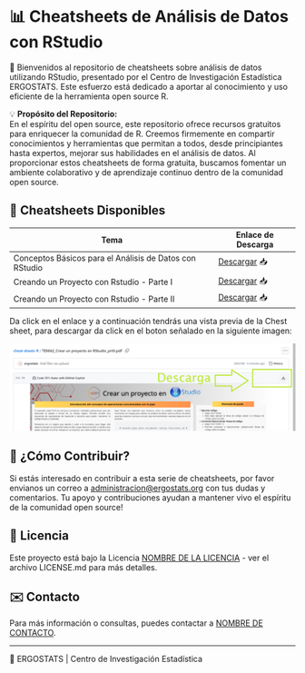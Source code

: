 # 📊 Cheatsheets de Análisis de Datos con RStudio

👋 Bienvenidos al repositorio de cheatsheets sobre análisis de datos utilizando RStudio, presentado por el Centro de Investigación Estadística ERGOSTATS. Este esfuerzo está dedicado a aportar al conocimiento y uso eficiente de la herramienta open source R.

💡 **Propósito del Repositorio:**  
En el espíritu del open source, este repositorio ofrece recursos gratuitos para enriquecer la comunidad de R. Creemos firmemente en compartir conocimientos y herramientas que permitan a todos, desde principiantes hasta expertos, mejorar sus habilidades en el análisis de datos. Al proporcionar estos cheatsheets de forma gratuita, buscamos fomentar un ambiente colaborativo y de aprendizaje continuo dentro de la comunidad open source.

## 📝 Cheatsheets Disponibles

| Tema                                        | Enlace de Descarga                                  |
|---------------------------------------------|-----------------------------------------------------|
| Conceptos Básicos para el Análisis de Datos con RStudio | [Descargar](https://github.com/ergostats/cheat-sheets-R/blob/main/TEMA1_Conceptos%20b%C3%A1sicos%20de%20R.pdf) 📥 |
| Creando un Proyecto con Rstudio - Parte I   | [Descargar](https://github.com/ergostats/cheat-sheets-R/blob/main/TEMA2_Crear%20un%20proyecto%20en%20RStudio.pdf) 📥 |
| Creando un Proyecto con Rstudio - Parte II  | [Descargar](https://github.com/ergostats/cheat-sheets-R/blob/main/TEMA2_Crear%20un%20proyecto%20en%20RStudio_prtII.pdf) 📥 |

Da click en el enlace y a continuación tendrás una vista previa de la Chest sheet, para descargar da click en el boton señalado en la siguiente imagen:

![image](descarga.png)



## 🤝 ¿Cómo Contribuir?

Si estás interesado en contribuir a esta serie de cheatsheets, por favor envianos un correo a [administracion@ergostats.org](administracion@ergostats.org) con tus dudas y comentarios. Tu apoyo y contribuciones ayudan a mantener vivo el espíritu de la comunidad open source!

## 📜 Licencia

Este proyecto está bajo la Licencia [NOMBRE DE LA LICENCIA](LINK-a-la-licencia) - ver el archivo LICENSE.md para más detalles.

## ✉️ Contacto

Para más información o consultas, puedes contactar a [NOMBRE DE CONTACTO](Correo-o-enlace-de-contacto).

---

🌟 ERGOSTATS | Centro de Investigación Estadística
